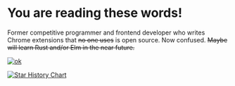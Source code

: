 # You are reading these words! 
Former competitive programmer and frontend developer who writes Chrome extensions that ~~no one uses~~ is open source. Now confused. ~~Maybe will learn Rust and/or Elm in the near future.~~

[![ok](https://github-readme-stats.vercel.app/api/top-langs?username=cirex-web)](https://www.tomorrowtides.com/j2213.html)



[![Star History Chart](https://api.star-history.com/svg?repos=AnsonLai/MuseScore-Printer&type=Date)](https://star-history.com/#AnsonLai/MuseScore-Printer&Date)
